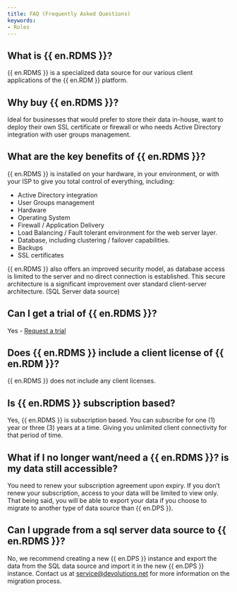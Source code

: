 ```yaml
---
title: FAQ (Frequently Asked Questions)
keywords:
- Roles
---
```

## What is {{ en.RDMS }}?

{{ en.RDMS }} is a specialized data source for our various client applications of the   {{ en.RDM }} platform. 

## Why buy {{ en.RDMS }}?

Ideal for businesses that would prefer to store their data in-house, want to deploy their own SSL certificate or firewall or who needs Active Directory integration with user groups management. 

## What are the key benefits of {{ en.RDMS }}?

{{ en.RDMS }} is installed on your hardware, in your environment, or with your ISP to give you total control of everything, including:  

* Active Directory integration 
* User Groups management 
* Hardware 
* Operating System 
* Firewall / Application Delivery 
* Load Balancing / Fault tolerant environment for the web server layer. 
* Database, including clustering / failover capabilities. 
* Backups 
* SSL certificates  

{{ en.RDMS }} also offers an improved security model, as database access is limited to the server and no direct connection is established. This secure architecture is a significant improvement over standard client-server architecture. (SQL Server data source) 

## Can I get a trial of {{ en.RDMS }}?

Yes - [Request a trial](http://server.devolutions.net/Home/Trial) 

## Does {{ en.RDMS }} include a client license of {{ en.RDM }}?

{{ en.RDMS }} does not include any client licenses. 

## Is {{ en.RDMS }} subscription based?

Yes, {{ en.RDMS }} is subscription based. You can subscribe for one (1) year or three (3) years at a time. Giving you unlimited client connectivity for that period of time. 

## What if I no longer want/need a {{ en.RDMS }}? is my data still accessible?

You need to renew your subscription agreement upon expiry. If you don’t renew your subscription, access to your data will be limited to view only. That being said, you will be able to export your data if you choose to migrate to another type of data source than {{ en.DPS }}. 

## Can I upgrade from a sql server data source to {{ en.RDMS }}?

No, we recommend creating a new {{ en.DPS }} instance and export the data from the SQL data source and import it in the new {{ en.DPS }} instance. Contact us at [service@devolutions.net](mailto:service@devolutions.net) for more information on the migration process. 



